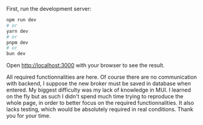 First, run the development server:

```bash
npm run dev
# or
yarn dev
# or
pnpm dev
# or
bun dev
```

Open [http://localhost:3000](http://localhost:3000) with your browser to see the result.

All required functionnalities are here.
Of course there are no communication with backend, I suppose the new broker must be saved in database when entered.
My biggest difficulty was my lack of knowledge in MUI.
I learned on the fly but as such I didn't spend much time trying to reproduce the whole page, in order to better focus on the required functionnalities.
It also lacks testing, which would be absolutely required in real conditions.
Thank you for your time.